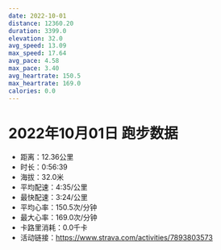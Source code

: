 ```yaml
---
date: 2022-10-01
distance: 12360.20
duration: 3399.0
elevation: 32.0
avg_speed: 13.09
max_speed: 17.64
avg_pace: 4.58
max_pace: 3.40
avg_heartrate: 150.5
max_heartrate: 169.0
calories: 0.0
---
```


# 2022年10月01日 跑步数据

- 距离：12.36公里
- 时长：0:56:39
- 海拔：32.0米
- 平均配速：4:35/公里
- 最快配速：3:24/公里
- 平均心率：150.5次/分钟
- 最大心率：169.0次/分钟
- 卡路里消耗：0.0千卡
- 活动链接：https://www.strava.com/activities/7893803573
